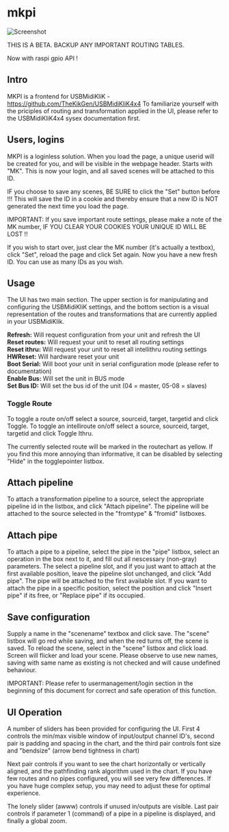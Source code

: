 # mkpi
 
![Screenshot](https://github.com/orzdk/mkpi/blob/master/docs/screenshot.png)

THIS IS A BETA. BACKUP ANY IMPORTANT ROUTING TABLES.

Now with raspi gpio API !

## Intro
MKPI is a frontend for USBMidiKliK - https://github.com/TheKikGen/USBMidiKliK4x4
To familiarize yourself with the priciples of routing and transformation applied in the UI, please refer to the USBMidiKliK4x4 sysex documentation first. 

## Users, logins

MKPI is a loginless solution. When you load the page, a unique userid will be created for you, and will be visible in the webpage header. Starts with "MK". This is now your login, and all saved scenes will be attached to this ID. 

IF you choose to save any scenes, BE SURE to click the "Set" button before !!! This will save the ID in a cookie and thereby ensure that a new ID is NOT generated the next time you load the page. 

IMPORTANT: If you save important route settings, please make a note of the MK number, IF YOU CLEAR YOUR COOKIES YOUR UNIQUE ID WILL BE LOST !!

If you wish to start over, just clear the MK number (it's actually a textbox), click "Set", reload the page and click Set again. Now you have a new fresh ID. You can use as many IDs as you wish.

## Usage
The UI has two main section. The upper section is for manipulating and configuring the USBMidiKliK settings, and the bottom section is a visual representation of the routes and transformations that are currently applied in your USBMidiKlik.

<b>Refresh:</b> Will request configuration from your unit and refresh the UI
<br><b>Reset routes:</b> Will request your unit to reset all routing settings
<br><b>Reset ithru:</b> Will request your unit to reset all intellithru routing settings
<br><b>HWReset:</b> Will hardware reset your unit
<br><b>Boot Serial:</b> Will boot your unit in serial configuration mode (please refer to documentation)
<br><b>Enable Bus: </b>Will set the unit in BUS mode
<br><b>Set Bus ID:</b> Will set the bus id of the unit (04 = master, 05-08 = slaves)

### Toggle Route
To toggle a route on/off select a source, sourceid, target, targetid and click Toggle. 
To toggle an intelliroute on/off select a source, sourceid, target, targetid and click Toggle Ithru. 

The currently selected route will be marked in the routechart as yellow. If you find this more annoying than informative, it can be disabled by selecting "Hide" in the togglepointer listbox.

## Attach pipeline
To attach a transformation pipeline to a source, select the appropriate pipeline id in the listbox, and click "Attach pipeline". The pipeline will be attached to the source selected in the "fromtype" & "fromid" listboxes.

## Attach pipe
To attach a pipe to a pipeline, select the pipe in the "pipe" listbox, select an operation in the box next to it, and fill out all nescessary (non-gray) parameters. The select a pipeline slot, and if you just want to attach at the first available position, leave the pipeline slot unchanged, and click "Add pipe". The pipe will be attached to the first available slot. If you want to attach the pipe in a specific position, select the position and click "Insert pipe" if its free, or "Replace pipe" if its occupied.

## Save configuration
Supply a name in the "scenename" textbox and click save. The "scene" listbox will go red while saving, and when the red turns off, the scene is saved. To reload the scene, select in the "scene" listbox and click load. Screen will flicker and load your scene. Please observe to use new names, saving with same name as existing is not checked and will cause undefined behaviour. 

IMPORTANT: Please refer to usermanagement/login section in the beginning of this document for correct and safe operation of this function. 

## UI Operation
A number of sliders has been provided for configuring the UI. First 4 controls the min/max visible window of input/output channel ID's, second pair is padding and spacing in the chart, and the third pair controls font size and "bendsize" (arrow bend tightness in chart)

Next pair controls if you want to see the chart horizontally or vertically aligned, and the pathfinding rank algorithm used in the chart. If you have few routes and no pipes configured, you will see very few differences. If you have huge complex setup, you may need to adjust these for optimal experience. 

The lonely slider (awww) controls if unused in/outputs are visible. Last pair controls if parameter 1 (command) of a pipe in a pipeline is displayed, and finally a global zoom. 